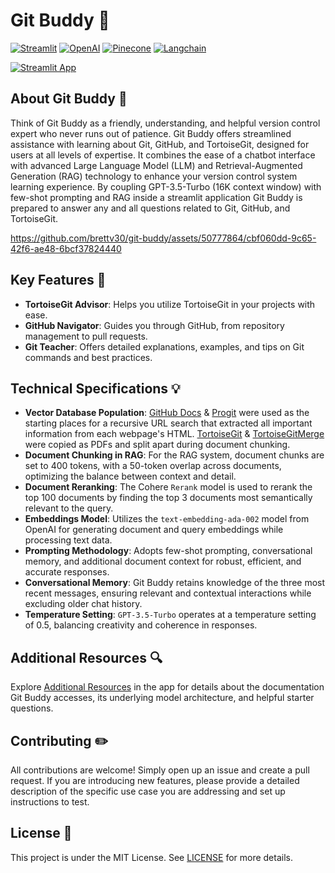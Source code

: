 # Git Buddy 🤖

[![Streamlit](https://img.shields.io/badge/-Streamlit-FF4B4B?style=flat-square&logo=streamlit&logoColor=white)](https://streamlit.io/)
[![OpenAI](https://img.shields.io/badge/-OpenAI-412991?style=flat-square&logo=openai&logoColor=white)](https://openai.com/)
[![Pinecone](https://img.shields.io/badge/-Pinecone-0000ff?style=flat-square&logo=pinecone&logoColor=white)](https://www.pinecone.io)
[![Langchain](https://img.shields.io/badge/-Langchain-gray?style=flat-square)](https://www.langchain.com/)

[![Streamlit App](https://static.streamlit.io/badges/streamlit_badge_black_white.svg)](https://git-buddy.streamlit.app/)

## About Git Buddy 📖

Think of Git Buddy as a friendly, understanding, and helpful version control expert who never runs out of patience. Git Buddy offers streamlined assistance with learning about Git, GitHub, and TortoiseGit, designed for users at all levels of expertise. It combines the ease of a chatbot interface with advanced Large Language Model (LLM) and Retrieval-Augmented Generation (RAG) technology to enhance your version control system learning experience. By coupling GPT-3.5-Turbo (16K context window) with few-shot prompting and RAG inside a streamlit application Git Buddy is prepared to answer any and all questions related to Git, GitHub, and TortoiseGit. 

https://github.com/brettv30/git-buddy/assets/50777864/cbf060dd-9c65-42f6-ae48-6bcf37824440

## Key Features 🔑

- **TortoiseGit Advisor**: Helps you utilize TortoiseGit in your projects with ease.
- **GitHub Navigator**: Guides you through GitHub, from repository management to pull requests.
- **Git Teacher**: Offers detailed explanations, examples, and tips on Git commands and best practices.

## Technical Specifications 💡

- **Vector Database Population**: [GitHub Docs](https://docs.github.com/en) & [Progit](https://git-scm.com/book/en/v2) were used as the starting places for a recursive URL search that extracted all important information from each webpage's HTML. [TortoiseGit](https://tortoisegit.org/docs/tortoisegit/) & [TortoiseGitMerge](https://tortoisegit.org/docs/tortoisegitmerge/) were copied as PDFs and split apart during document chunking. 
- **Document Chunking in RAG**: For the RAG system, document chunks are set to 400 tokens, with a 50-token overlap across documents, optimizing the balance between context and detail.
- **Document Reranking**: The Cohere `Rerank` model is used to rerank the top 100 documents by finding the top 3 documents most semantically relevant to the query.
- **Embeddings Model**: Utilizes the `text-embedding-ada-002` model from OpenAI for generating document and query embeddings while processing text data.
- **Prompting Methodology**: Adopts few-shot prompting, conversational memory, and additional document context for robust, efficient, and accurate responses.
- **Conversational Memory**: Git Buddy retains knowledge of the three most recent messages, ensuring relevant and contextual interactions while excluding older chat history.
- **Temperature Setting**: `GPT-3.5-Turbo` operates at a temperature setting of 0.5, balancing creativity and coherence in responses.



## Additional Resources 🔍

Explore [Additional Resources](https://git-buddy.streamlit.app/Additional_Resources) in the app for details about the documentation Git Buddy accesses, its underlying model architecture, and helpful starter questions.

## Contributing ✏️

All contributions are welcome! Simply open up an issue and create a pull request. If you are introducing new features, please provide a detailed description of the specific use case you are addressing and set up instructions to test.

## License 📝

This project is under the MIT License. See [LICENSE](https://github.com/brettv30/git-buddy/blob/main/LICENSE) for more details.
